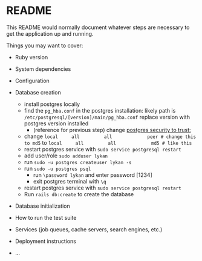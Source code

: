 # README

This README would normally document whatever steps are necessary to get the
application up and running.

Things you may want to cover:

* Ruby version

* System dependencies

* Configuration

* Database creation
  * install postgres locally
  * find the `pg_hba.conf` in the postgres installation: likely path is `/etc/postgresql/[version]/main/pg_hba.conf` replace version with postgres version installed
    * (reference for previous step) change [postgres security to trust: ](https://stackoverflow.com/a/12721020)
  * change `local     all         all             peer # change this to md5` to `local     all         all             md5 # like this`
  * restart postgres service with `sudo service postgresql restart`
  * add user/role `sudo adduser lykan`
  * run `sudo -u postgres createuser lykan -s`
  * run `sudo -u postgres psql`
    * run `\password lykan` and enter password [1234] 
    * exit postgres terminal with `\q`
  * restart postgres service with `sudo service postgresql restart`
  * Run `rails db:create` to create the database
* Database initialization

* How to run the test suite

* Services (job queues, cache servers, search engines, etc.)

* Deployment instructions

* ...
